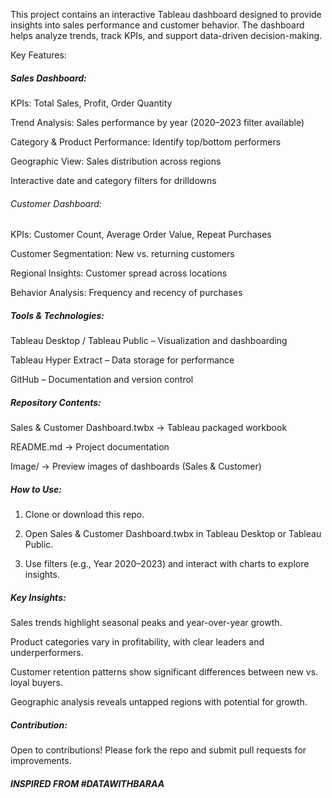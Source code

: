 This project contains an interactive Tableau dashboard designed to provide insights into sales performance and customer behavior. The dashboard helps analyze trends, track KPIs, and support data-driven decision-making.

Key Features:

##### Sales Dashboard:

KPIs: Total Sales, Profit, Order Quantity

Trend Analysis: Sales performance by year (2020–2023 filter available)

Category & Product Performance: Identify top/bottom performers

Geographic View: Sales distribution across regions

Interactive date and category filters for drilldowns

###### Customer Dashboard:

KPIs: Customer Count, Average Order Value, Repeat Purchases

Customer Segmentation: New vs. returning customers

Regional Insights: Customer spread across locations

Behavior Analysis: Frequency and recency of purchases

##### Tools & Technologies:

Tableau Desktop / Tableau Public – Visualization and dashboarding

Tableau Hyper Extract – Data storage for performance

GitHub – Documentation and version control

##### Repository Contents:

Sales & Customer Dashboard.twbx → Tableau packaged workbook

README.md → Project documentation

Image/ → Preview images of dashboards (Sales & Customer)

##### How to Use:

1. Clone or download this repo.

2. Open Sales & Customer Dashboard.twbx in Tableau Desktop or Tableau Public.

3. Use filters (e.g., Year 2020–2023) and interact with charts to explore insights.

##### Key Insights:

Sales trends highlight seasonal peaks and year-over-year growth.

Product categories vary in profitability, with clear leaders and underperformers.

Customer retention patterns show significant differences between new vs. loyal buyers.

Geographic analysis reveals untapped regions with potential for growth.

##### Contribution:

Open to contributions! Please fork the repo and submit pull requests for improvements.

##### INSPIRED FROM #DATAWITHBARAA #####
